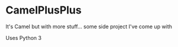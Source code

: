 # CamelPlusPlus
It's Camel but with more stuff... some side project I've come up with

Uses Python 3
